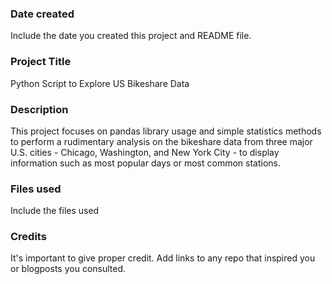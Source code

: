 ### Date created
Include the date you created this project and README file.

### Project Title
Python Script to Explore US Bikeshare Data

### Description
This project focuses on pandas library usage and simple statistics methods to perform a rudimentary analysis on the bikeshare data from three major U.S. cities - Chicago, Washington, and New York City - to display information such as most popular days or most common stations.

### Files used
Include the files used

### Credits
It's important to give proper credit. Add links to any repo that inspired you or blogposts you consulted.
